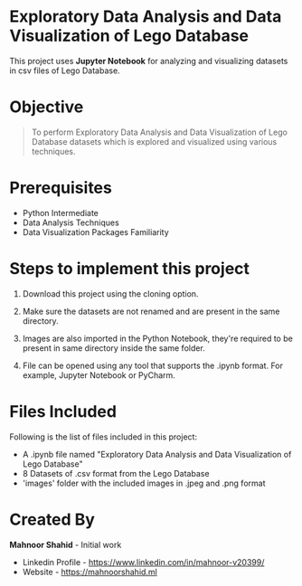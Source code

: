 # Exploratory Data Analysis and Data Visualization of Lego Database

This project uses **Jupyter Notebook** for analyzing and visualizing datasets in csv files of Lego Database.

# Objective

> To perform Exploratory Data Analysis and Data Visualization of Lego Database datasets which is explored and visualized using various techniques. 

# Prerequisites
 - Python Intermediate
 - Data Analysis Techniques
 - Data Visualization Packages Familiarity
  
# Steps to implement this project
1) Download this project using the cloning option.

2) Make sure the datasets are not renamed and are present in the same directory.

3) Images are also imported in the Python Notebook, they're required to be present in same directory inside the same folder.

4) File can be opened using any tool that supports the .ipynb format. For example, Jupyter Notebook or PyCharm.

 # Files Included
 Following is the list of files included in this project:
 
 - A .ipynb file named "Exploratory Data Analysis and Data Visualization of Lego Database"
 - 8 Datasets of .csv format from the Lego Database
 - 'images' folder with the included images in .jpeg and .png format
 
 # Created By
 **Mahnoor Shahid** - Initial work
 - Linkedin Profile - https://www.linkedin.com/in/mahnoor-v20399/
 - Website - https://mahnoorshahid.ml
 
